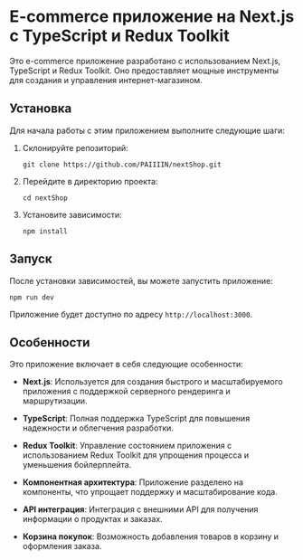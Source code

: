 # E-commerce приложение на Next.js с TypeScript и Redux Toolkit

Это e-commerce приложение разработано с использованием Next.js, TypeScript и Redux Toolkit. Оно предоставляет мощные инструменты для создания и управления интернет-магазином.

## Установка

Для начала работы с этим приложением выполните следующие шаги:

1. Склонируйте репозиторий:

   ```
   git clone https://github.com/PAIIIIN/nextShop.git
   ```

2. Перейдите в директорию проекта:

   ```
   cd nextShop
   ```

3. Установите зависимости:

   ```
   npm install
   ```

## Запуск

После установки зависимостей, вы можете запустить приложение:

```
npm run dev
```

Приложение будет доступно по адресу `http://localhost:3000`.

## Особенности

Это приложение включает в себя следующие особенности:

- **Next.js**: Используется для создания быстрого и масштабируемого приложения с поддержкой серверного рендеринга и маршрутизации.

- **TypeScript**: Полная поддержка TypeScript для повышения надежности и облегчения разработки.

- **Redux Toolkit**: Управление состоянием приложения с использованием Redux Toolkit для упрощения процесса и уменьшения бойлерплейта.

- **Компонентная архитектура**: Приложение разделено на компоненты, что упрощает поддержку и масштабирование кода.

- **API интеграция**: Интеграция с внешними API для получения информации о продуктах и заказах.

- **Корзина покупок**: Возможность добавления товаров в корзину и оформления заказа.
